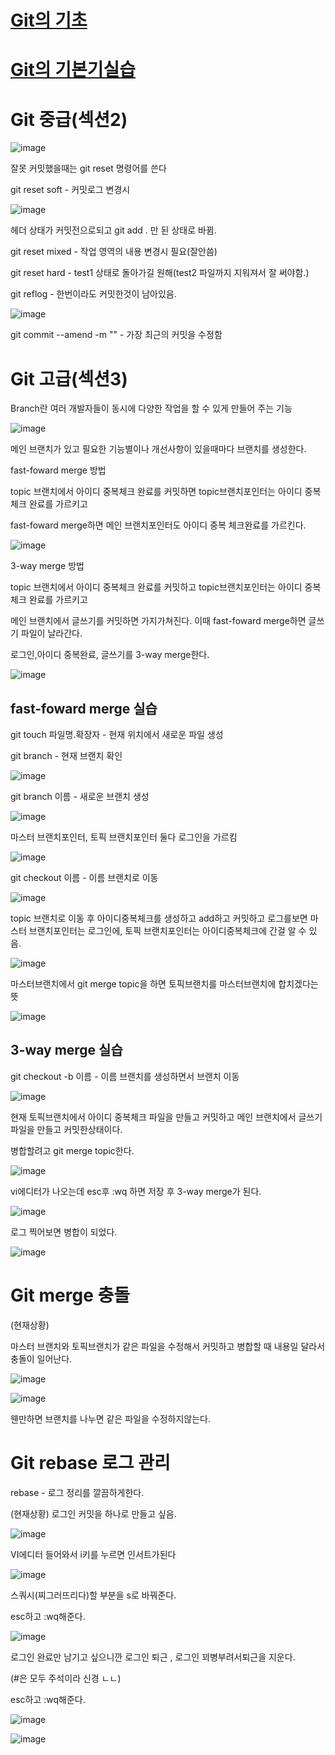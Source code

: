 # [Git의 기초](https://github.com/se6in/Git-study/blob/main/Git%EC%9D%98%20%EA%B8%B0%EC%B4%88.md)
# [Git의 기본기실습](https://github.com/se6in/Git-study/blob/main/Git%20%EA%B8%B0%EB%B3%B8%EA%B8%B0%20%EC%8B%A4%EC%8A%B5.md)


# Git 중급(섹션2)

![image](https://github.com/se6in/Git-study/assets/116144890/95fb9e2d-c0c9-4128-995f-05b6c8eda24e)

잘못 커밋했을때는 git reset 명령어를 쓴다

git reset soft - 커밋로그 변경시

![image](https://github.com/se6in/Git-study/assets/116144890/e48ed380-0893-4af6-9c88-a6a4c77fde8e)

헤더 상태가 커밋전으로되고 git add . 만 된 상태로 바뀜.

git reset mixed - 작업 영역의 내용 변경시 필요(잘안씀)

git reset hard - test1 상태로 돌아가길 원해(test2 파일까지 지워져서 잘 써야함.)

git reflog - 한번이라도 커밋한것이 남아있음.

![image](https://github.com/se6in/Git-study/assets/116144890/75e01061-f742-4c6b-b85a-1ebec7da31ad)

git commit --amend -m "" - 가장 최근의 커밋을 수정함 

# Git 고급(섹션3)

Branch란 여러 개발자들이 동시에 다양한 작업을 할 수 있게 만들어 주는 기능

![image](https://github.com/se6in/Git-study/assets/116144890/6e9b689a-ae4d-4d3a-a2a4-891bf0610a79)

메인 브랜치가 있고 필요한 기능별이나 개선사항이 있을때마다 브랜치를 생성한다.

fast-foward merge 방법

topic 브랜치에서 아이디 중복체크 완료를 커밋하면 topic브랜치포인터는 아이디 중복 체크 완료를 가르키고

fast-foward merge하면 메인 브랜치포인터도 아이디 중복 체크완료를 가르킨다.

![image](https://github.com/se6in/Git-study/assets/116144890/adaeb228-8e54-40d7-b685-1f8c1dde68c2)

3-way merge 방법

topic 브랜치에서 아이디 중복체크 완료를 커밋하고 topic브랜치포인터는 아이디 중복 체크 완료를 가르키고

메인 브랜치에서 글쓰기를 커밋하면 가지가쳐진다. 이때 fast-foward merge하면 글쓰기 파일이 날라간다.

로그인,아이디 중복완료, 글쓰기를 3-way merge한다.

![image](https://github.com/se6in/Git-study/assets/116144890/d15a872c-3df4-460a-8530-dc5b5675f62e)

## fast-foward merge 실습

git touch 파일명.확장자 - 현재 위치에서 새로운 파일 생성

git branch - 현재 브랜치 확인

![image](https://github.com/se6in/Git-study/assets/116144890/57cd7fd7-89b6-4979-a285-801d1fd76373)

git branch 이름 - 새로운 브랜치 생성

![image](https://github.com/se6in/Git-study/assets/116144890/021e7b60-39d4-434f-b759-ba589263dd62)

마스터 브랜치포인터, 토픽 브랜치포인터 둘다 로그인을 가르킴

![image](https://github.com/se6in/Git-study/assets/116144890/1cd7deda-bdaf-4afd-a556-f4575e563dd1)

git checkout 이름 - 이름 브랜치로 이동

![image](https://github.com/se6in/Git-study/assets/116144890/8a4b2859-287d-427c-be7f-a0ab08081f7d)

topic 브랜치로 이동 후 아이디중복체크를 생성하고 add하고 커밋하고 로그를보면 마스터 브랜치포인터는 로그인에, 토픽 브랜치포인터는 아이디중복체크에 간걸 알 수 있음.

![image](https://github.com/se6in/Git-study/assets/116144890/f35c8485-992b-41cb-8109-dc16666d3d30)

마스터브랜치에서 git merge topic을 하면 토픽브랜치를 마스터브랜치에 합치겠다는 뜻

![image](https://github.com/se6in/Git-study/assets/116144890/5ad712aa-fb09-4b6b-8f5c-51d10caedbfe)

## 3-way merge 실습

git checkout -b 이름 - 이름 브랜치를 생성하면서 브랜치 이동 

![image](https://github.com/se6in/Git-study/assets/116144890/d6ff4a7c-a635-4b08-98dc-328e25e0b233)

현재 토픽브랜치에서 아이디 중복체크 파일을 만들고 커밋하고 메인 브랜치에서 글쓰기 파일을 만들고 커밋한상태이다.

병합할려고 git merge topic한다.

![image](https://github.com/se6in/Git-study/assets/116144890/d5c38710-42b3-4498-922b-edcf5dad36e2)

vi에디터가 나오는데 esc후 :wq 하면 저장 후 3-way merge가 된다.

![image](https://github.com/se6in/Git-study/assets/116144890/10576e38-a340-4f0a-bbf3-4e68ad546a6f)

로그 찍어보면 병합이 되었다.

![image](https://github.com/se6in/Git-study/assets/116144890/174f09b0-3519-42ea-9f5a-4d5a81955ac5)

# Git merge 충돌

(현재상황)

마스터 브랜치와 토픽브랜치가 같은 파일을 수정해서 커밋하고 병합할 때 내용일 달라서 충돌이 일어난다.

![image](https://github.com/se6in/Git-study/assets/116144890/18ca1e79-c0b7-4ffe-8155-2e0b8a72852d)

![image](https://github.com/se6in/Git-study/assets/116144890/9db0cc27-a3b9-4844-b0f8-c717c8e38eab)

웬만하면 브랜치를 나누면 같은 파일을 수정하지않는다.

# Git rebase 로그 관리

rebase - 로그 정리를 깔끔하게한다.

(현재상황)
로그인 커밋을 하나로 만들고 싶음.

![image](https://github.com/se6in/Git-study/assets/116144890/23bdff96-0c3e-4d8b-8f7c-df42ef29267b)

VI에디터 들어와서 i키를 누르면 인서트가된다

![image](https://github.com/se6in/Git-study/assets/116144890/3ae1310e-2534-43c5-a3bb-8f6d2e72ca4a)

스쿼시(찌그러뜨리다)할 부분을 s로 바꿔준다.

esc하고 :wq해준다.

![image](https://github.com/se6in/Git-study/assets/116144890/135bcf51-acd0-4239-b771-599ef780d83d)

로그인 완료만 남기고 싶으니깐 로그인 퇴근 , 로그인 꾀병부려서퇴근을 지운다.

(#은 모두 주석이라 신경 ㄴㄴ)

esc하고 :wq해준다.

![image](https://github.com/se6in/Git-study/assets/116144890/7b784a10-ffc9-4e5e-a399-b4bda59d743f)

![image](https://github.com/se6in/Git-study/assets/116144890/1e918eb3-e320-40ae-af47-6a5575b1c73a)
